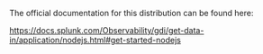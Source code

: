 The official documentation for this distribution can be found here:

https://docs.splunk.com/Observability/gdi/get-data-in/application/nodejs.html#get-started-nodejs
